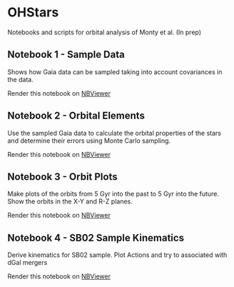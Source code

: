 # OHStars

Notebooks and scripts for orbital analysis of Monty et al. (In prep)

## Notebook 1 - Sample Data

Shows how Gaia data can be sampled taking into account covariances in the data.

Render this notebook on [NBViewer](http://nbviewer.jupyter.org/github/jamesmlane/OHStars/blob/master/notebooks/1-sample_gaia_data/sample_gaia_data.ipynb)

## Notebook 2 - Orbital Elements

Use the sampled Gaia data to calculate the orbital properties of the stars and determine their errors using Monte Carlo sampling.

Render this notebook on [NBViewer](http://nbviewer.jupyter.org/github/jamesmlane/OHStars/blob/master/notebooks/2-orbital_parameters/orbital_parameters.ipynb)

## Notebook 3 - Orbit Plots

Make plots of the orbits from 5 Gyr into the past to 5 Gyr into the future. Show the orbits in the X-Y and R-Z planes. 

Render this notebook on [NBViewer](http://nbviewer.jupyter.org/github/jamesmlane/OHStars/blob/master/notebooks/3-orbit_plots/orbit_plots.ipynb)

## Notebook 4 - SB02 Sample Kinematics

Derive kinematics for SB02 sample. Plot Actions and try to associated with dGal mergers

Render this notebook on [NBViewer](https://nbviewer.jupyter.org/github/jamesmlane/OHStars/blob/master/notebooks/4-SB02_parameters/SB02_parameters.ipynb)